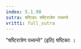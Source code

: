 ```yaml
---
index: 5.1.90
sutra: षष्टिकाः षष्टिरात्रेण पच्यन्ते
vritti: full_sutra
---
```


"षष्टिरात्रेण पच्यन्ते" (इति) षष्टिकाः ।
